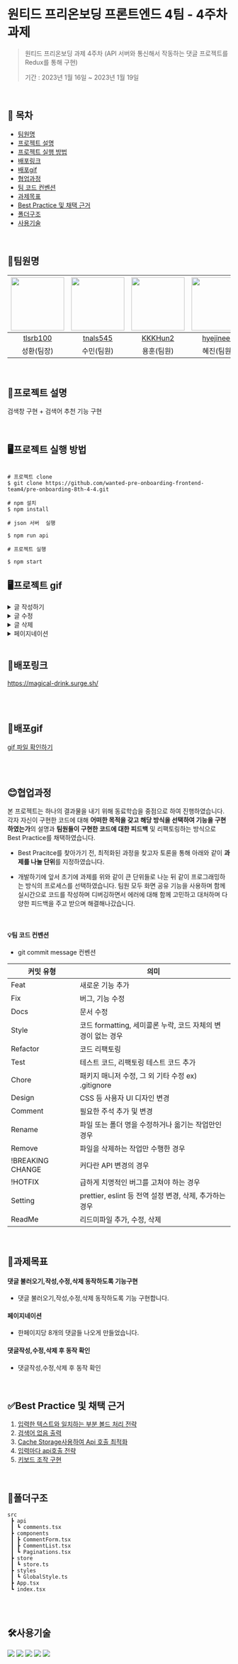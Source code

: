# 원티드 프리온보딩 프론트엔드 4팀 - 4주차 과제

> 원티드 프리온보딩 과제 4주차 (API 서버와 통신해서 작동하는 댓글 프로젝트를 Redux를 통해 구현)
>
> 기간 : 2023년 1월 16일 ~ 2023년 1월 19일

<br />

## 📖 목차

- [팀원명](#팀원명)
- [프로젝트 설명](#프로젝트-설명)
- [프로젝트 실행 방법](#프로젝트-실행-방법)
- [배포링크](#배포링크)
- [배포gif](#배포gif)
- [협업과정](#협업과정)
- [팀 코드 컨벤션](#팀-코드-컨벤션)
- [과제목표](#과제목표)
- [Best Practice 및 채택 근거](#best-practice-및-채택-근거)
- [폴더구조](#폴더구조)
- [사용기술](#사용기술)

<br />

## 💪팀원명

| <img src="https://avatars.githubusercontent.com/u/104765779?v=4" width="120" height="120" /> | <img src="https://avatars.githubusercontent.com/u/92634711?v=4" width="120" height="120" /> | <img src="https://user-images.githubusercontent.com/105702862/205853151-2fa17dea-1d5d-47ba-9f54-94cd175a5e19.jpeg" width="120" height="120" /> | <img src="https://avatars.githubusercontent.com/u/44992033?v=4" width="120" height="120" /> | <img src="https://avatars.githubusercontent.com/u/91598778?v=4" width="120" height="120" /> |
| :------------------------------------------------------------------------------------------: | :-----------------------------------------------------------------------------------------: | :--------------------------------------------------------------------------------------------------------------------------------------------: | :-----------------------------------------------------------------------------------------: | :-----------------------------------------------------------------------------------------: |
|                           [tlsrb100](https://github.com/tlsrb100)                            |                           [tnals545](https://github.com/tnals545)                           |                                                     [KKKHun2](https://github.com/KKKHun2)                                                      |                          [hyejineee](https://github.com/hyejineee)                          |                          [jeongmin7](https://github.com/jeongmin7)                          |
|                                          성환(팀장)                                          |                                         수민(팀원)                                          |                                                                   용훈(팀원)                                                                   |                                         혜진(팀원)                                          |                                         정민(팀원)                                          |

<br />

## 📝프로젝트 설명

검색창 구현 + 검색어 추천 기능 구현

<br />

## 🖥프로젝트 실행 방법

```shell

# 프로젝트 clone
$ git clone https://github.com/wanted-pre-onboarding-frontend-team4/pre-onboarding-8th-4-4.git

# npm 설치
$ npm install

# json 서버  실행

$ npm run api

# 프로젝트 실행

$ npm start

```
## 🖥프로젝트 gif

<details>
  <summary>글 작성하기 </summary>
    <div markdown="1">
      <img src= "https://user-images.githubusercontent.com/91598778/213171760-d6a11da4-7911-45b7-800c-a4d3818f3d37.gif">
    </div>
</details>


<details>
  <summary>글 수정</summary>
    <div markdown="1">
      <img src= "https://user-images.githubusercontent.com/91598778/213171769-3c0c567e-883c-4df2-b666-c99432f47990.gif">
    </div>
</details>

<details>
  <summary>글 삭제</summary>
    <div markdown="1">
      <img src= "https://user-images.githubusercontent.com/91598778/213171768-e4a4038c-bcc1-405f-bd91-4292915d0198.gif">
    </div>
</details>

<details>
  <summary> 페이지네이션  </summary>
    <div markdown="1">
      <img src= "https://user-images.githubusercontent.com/91598778/213171772-95f8b7a0-0cce-4811-a29f-54f51e74e464.gif">
    </div>
</details>



<br />

## 📌배포링크

https://magical-drink.surge.sh/

<br />
<br />

## 📰배포gif

<a href="https://github.com/wanted-pre-onboarding-frontend-team4/pre-onboarding-8th-3-4/wiki/gif-%ED%8C%8C%EC%9D%BC%EB%A1%9C-%EB%AF%B8%EB%A6%AC%EB%B3%B4%EA%B8%B0">gif 파일 확인하기</a>

<br />
<br />
 
## 😊협업과정

본 프로젝트는 하나의 결과물을 내기 위해 동료학습을 중점으로 하여 진행하였습니다. 각자 자신이 구현한 코드에 대해 **어떠한 목적을 갖고 해당 방식을 선택하여 기능을 구현하였는가**의 설명과 **팀원들이 구현한 코드에 대한 피드백** 및 리팩토링하는 방식으로 Best Practice를 채택하였습니다.

- Best Pracitce를 찾아가기 전, 최적화된 과정을 찾고자 토론을 통해 아래와 같이 **과제를 나눌 단위**를 지정하였습니다.

- 개발하기에 앞서 초기에 과제를 위와 같이 큰 단위들로 나눈 뒤 같이 프로그래밍하는 방식의 프로세스를 선택하였습니다. 팀원 모두 화면 공유 기능을 사용하며 함께 실시간으로 코드를 작성하며 디버깅하면서 에러에 대해 함께 고민하고 대처하며 다양한 피드백을 주고 받으며 해결해나갔습니다.

<br />

#### 💡팀 코드 컨벤션

- git commit message 컨벤션

| 커밋 유형        | 의미                                                         |
| ---------------- | ------------------------------------------------------------ |
| Feat             | 새로운 기능 추가                                             |
| Fix              | 버그, 기능 수정                                              |
| Docs             | 문서 수정                                                    |
| Style            | 코드 formatting, 세미콜론 누락, 코드 자체의 변경이 없는 경우 |
| Refactor         | 코드 리팩토링                                                |
| Test             | 테스트 코드, 리팩토링 테스트 코드 추가                       |
| Chore            | 패키지 매니저 수정, 그 외 기타 수정 ex) .gitignore           |
| Design           | CSS 등 사용자 UI 디자인 변경                                 |
| Comment          | 필요한 주석 추가 및 변경                                     |
| Rename           | 파일 또는 폴더 명을 수정하거나 옮기는 작업만인 경우          |
| Remove           | 파일을 삭제하는 작업만 수행한 경우                           |
| !BREAKING CHANGE | 커다란 API 변경의 경우                                       |
| !HOTFIX          | 급하게 치명적인 버그를 고쳐야 하는 경우                      |
| Setting          | prettier, eslint 등 전역 설정 변경, 삭제, 추가하는 경우      |
| ReadMe           | 리드미파일 추가, 수정, 삭제                                  |

<br />

## 💯과제목표

#### 댓글 불러오기,작성,수정,삭제 동작하도록 기능구현

- 댓글 불러오기,작성,수정,삭제 동작하도록 기능 구현합니다.

#### 페이지네이션

- 한페이지당 8개의 댓글들 나오게 만들었습니다.

#### 댓글작성,수정,삭제 후 동작 확인

- 댓글작성,수정,삭제 후 동작 확인


<br />

## ✅Best Practice 및 채택 근거

1. <a href="https://github.com/wanted-pre-onboarding-frontend-team4/pre-onboarding-8th-3-4/wiki/1.-%EC%9E%85%EB%A0%A5%ED%95%9C-%ED%85%8D%EC%8A%A4%ED%8A%B8%EC%99%80-%EC%9D%BC%EC%B9%98%ED%95%98%EB%8A%94-%EB%B6%80%EB%B6%84-%EB%B3%BC%EB%93%9C-%EC%B2%98%EB%A6%AC-%EC%A0%84%EB%9E%B5">입력한 텍스트와 일치하는 부분 볼드 처리 전략</a>
2. <a href="https://github.com/wanted-pre-onboarding-frontend-team4/pre-onboarding-8th-3-4/wiki/2.-%EA%B2%80%EC%83%89%EC%96%B4-%EC%97%86%EC%9D%8C-%EC%B6%9C%EB%A0%A5">검색어 없음 출력</a>
3. <a href="https://github.com/wanted-pre-onboarding-frontend-team4/pre-onboarding-8th-3-4/wiki/3.-Cache-Storage%EC%82%AC%EC%9A%A9%ED%95%98%EC%97%AC-Api-%ED%98%B8%EC%B6%9C-%EC%B5%9C%EC%A0%81%ED%99%94">Cache Storage사용하여 Api 호출 최적화</a>
4. <a href="https://github.com/wanted-pre-onboarding-frontend-team4/pre-onboarding-8th-3-4/wiki/4.-%EC%9E%85%EB%A0%A5%EB%A7%88%EB%8B%A4-API-%ED%98%B8%EC%B6%9C%ED%95%98%EC%A7%80-%EC%95%8A%EB%8F%84%EB%A1%9D-API-%ED%98%B8%EC%B6%9C-%ED%9A%9F%EC%88%98%EB%A5%BC-%EC%A4%84%EC%9D%B4%EB%8A%94-%EC%A0%84%EB%9E%B5-%EC%88%98%EB%A6%BD-%EB%B0%8F-%EC%8B%A4%ED%96%89">입력마다 api호출 전략</a>
5. <a href="https://github.com/wanted-pre-onboarding-frontend-team4/pre-onboarding-8th-3-4/wiki/5.-%ED%82%A4%EB%B3%B4%EB%93%9C-%EC%A1%B0%EC%9E%91-%EA%B5%AC%ED%98%84">키보드 조작 구현</a>

<br />

## 📁폴더구조

```
src
 ┣ api
 ┃ ┗ comments.tsx
 ┣ components
 ┃ ┣ CommentForm.tsx
 ┃ ┣ CommentList.tsx
 ┃ ┗ Paginations.tsx
 ┣ store
 ┃ ┗ store.ts
 ┣ styles
 ┃ ┗ GlobalStyle.ts
 ┣ App.tsx
 ┗ index.tsx


```

<br />

## 🛠사용기술

<div align=left>
<img src="https://img.shields.io/badge/React-61DAFB?style=for-the-badge&logo=React&logoColor=white" >
<img src="https://img.shields.io/badge/TypeScript-3178C6?style=for-the-badge&logo=TypeScript&logoColor=white" >
<img src="https://img.shields.io/badge/styledcomponents-DB7093?style=for-the-badge&logo=styledcomponents&logoColor=white" >
<img src="https://img.shields.io/badge/Antd-61DAFB?style=for-the-badge&logo=Antd&logoColor=white" >
<img src="https://img.shields.io/badge/redux-017BE8?style=for-the-badge&logo=redux&logoColor=white" >

 </div>

<br />
